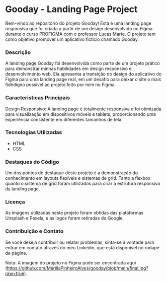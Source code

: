 # Gooday - Landing Page Project

Bem-vindo ao repositório do projeto Gooday! Esta é uma landing page responsiva que foi criada a partir de um design desenvolvido no Figma durante o curso PROFIGMA com o professor Lucas Marte. O projeto tem como objetivo promover um aplicativo fictício chamado Gooday.

### Descrição
A landing page Gooday foi desenvolvida como parte de um projeto prático para demonstrar minhas habilidades em design responsivo e desenvolvimento web. Ela apresenta a transição do design do aplicativo do Figma para uma landing page real, em um desafio para deixar o site o mais fidedigno possivel ao projeto feito por mim no Figma.

### Características Principais
Design Responsivo: A landing page é totalmente responsiva e foi otimizada para visualização em dispositivos móveis e tablets, proporcionando uma experiência consistente em diferentes tamanhos de tela.

### Tecnologias Utilizadas
- HTML
- CSS

### Destaques do Código
Um dos pontos de destaque deste projeto é a demonstração do conhecimento em layouts flexíveis e sistemas de grid. Tanto a flexbox quanto o sistema de grid foram utilizados para criar a estrutura responsiva da landing page.

### Licença
As imagens utilizadas neste projeto foram obtidas das plataformas Unsplash e Pexels, e as logos foram retiradas do Google.

### Contribuição e Contato
Se você deseja contribuir ou relatar problemas, sinta-se à vontade para entrar em contato através do meu Linkedin, que está disponível no rodapé da página.

Nota: A imagem do projeto no Figma pode ser encontrada aqui (https://github.com/MariliaPinheiroAlves/gooday/blob/main/final.jpg?raw=true).
